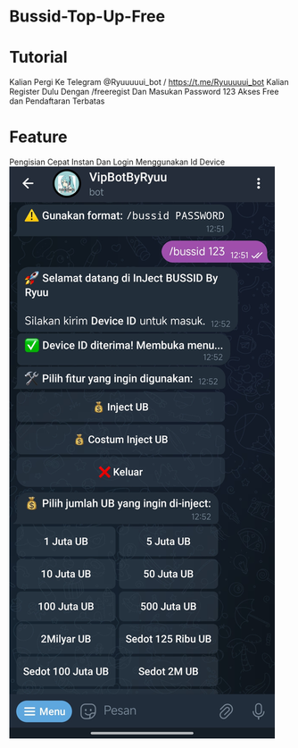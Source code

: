 # Bussid-Top-Up-Free 
# Tutorial 
Kalian Pergi Ke Telegram @Ryuuuuui_bot /
https://t.me/Ryuuuuui_bot 
Kalian Register Dulu Dengan /freeregist 
Dan Masukan Password 123
Akses Free dan Pendaftaran Terbatas 
# Feature 
Pengisian Cepat Instan Dan Login Menggunakan Id Device 
![alt text](https://github.com/Ryuuuinih/Bussid-Top-Up/blob/main/IMG_20250302_211702.jpg?raw=true)
